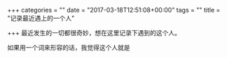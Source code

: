+++
categories = ""
date = "2017-03-18T12:51:08+00:00"
tags = ""
title = "记录最近遇上的一个人"

+++
最近发生的一切都很奇妙，想在这里记录下遇到的这个人。

如果用一个词来形容的话，我觉得这个人就是
